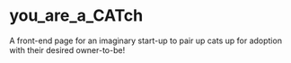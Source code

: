 # you_are_a_CATch
A front-end page for an imaginary start-up to pair up cats up for adoption with their desired owner-to-be!
